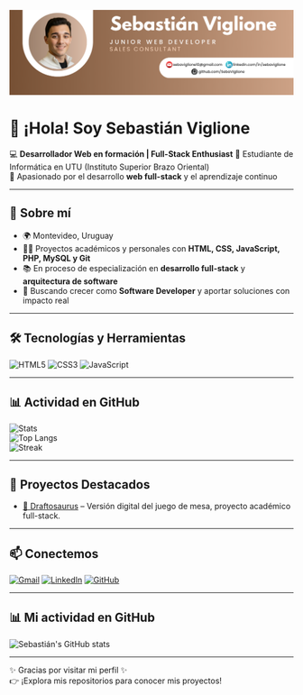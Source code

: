 ![Banner](./Blue%20Gradient%20Modern%20LinkedIn%20Banner%20(5).png)

# 👋 ¡Hola! Soy Sebastián Viglione

💻 **Desarrollador Web en formación | Full-Stack Enthusiast**
🌱 Estudiante de Informática en UTU (Instituto Superior Brazo Oriental)  
🚀 Apasionado por el desarrollo **web full-stack** y el aprendizaje continuo  

---

## 🚀 Sobre mí

- 🌍 Montevideo, Uruguay  
- 🧑‍💻 Proyectos académicos y personales con **HTML, CSS, JavaScript, PHP, MySQL y Git**  
- 📚 En proceso de especialización en **desarrollo full-stack** y **arquitectura de software**  
- 🎯 Buscando crecer como **Software Developer** y aportar soluciones con impacto real  

---

## 🛠️ Tecnologías y Herramientas

![HTML5](https://img.shields.io/badge/-HTML5-E34F26?style=flat-square&logo=html5&logoColor=white)
![CSS3](https://img.shields.io/badge/-CSS3-1572B6?style=flat-square&logo=css3)
![JavaScript](https://img.shields.io/badge/-JavaScript-F7DF1E?style=flat-square&logo=javascript&logoColor=black)

---

## 📊 Actividad en GitHub

![Stats](https://github-readme-stats.vercel.app/api?username=SebaViglione&show_icons=true&theme=radical)  
![Top Langs](https://github-readme-stats.vercel.app/api/top-langs/?username=SebaViglione&layout=compact&theme=radical)  
![Streak](https://streak-stats.demolab.com?user=SebaViglione&theme=radical&hide_border=true)

---

## 🌟 Proyectos Destacados

- [🎲 Draftosaurus](https://github.com/hackency/Draftosaurus) – Versión digital del juego de mesa, proyecto académico full-stack.

---

## 📫 Conectemos

[![Gmail](https://img.shields.io/badge/-Gmail-D14836?style=flat-square&logo=gmail&logoColor=white&link=mailto:sebaviglione10@gmail.com)](mailto:sebaviglione10@gmail.com)
[![LinkedIn](https://img.shields.io/badge/-LinkedIn-0077B5?style=flat-square&logo=linkedin&logoColor=white&link=https://linkedin.com/in/sebaviglione)](https://linkedin.com/in/sebaviglione)
[![GitHub](https://img.shields.io/badge/-GitHub-181717?style=flat-square&logo=github&logoColor=white&link=https://github.com/SebaViglione)](https://github.com/SebaViglione)

---

## 📊 Mi actividad en GitHub

![Sebastián's GitHub stats](https://github-readme-stats.vercel.app/api?username=SebaViglione&show_icons=true&theme=radical)

---

✨ Gracias por visitar mi perfil ✨  
👉 ¡Explora mis repositorios para conocer mis proyectos!
